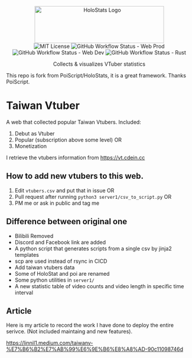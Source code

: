 <div align="center">
<div>
  <img src="./logo.svg" alt="HoloStats Logo" width="350" height="100" />
</div>
<div>
  <img
    alt="MIT License"
    src="https://img.shields.io/github/license/PoiScript/HoloStats"
  />
  <img
    alt="GitHub Workflow Status - Web Prod"
    src="https://github.com/PoiScript/HoloStats/workflows/Web%20Prod/badge.svg"
  />
  <img
    alt="GitHub Workflow Status - Web Dev"
    src="https://github.com/PoiScript/HoloStats/workflows/Web%20Dev/badge.svg"
  />
  <img
    alt="GitHub Workflow Status - Rust"
    src="https://github.com/PoiScript/HoloStats/workflows/Rust/badge.svg"
  />
</div>
<div>
  <p>Collects & visualizes VTuber statistics</p>
</div>
</div>


This repo is fork from PoiScript/HoloStats,
it is a great framework.
Thanks PoiScript.

# Taiwan Vtuber
A web that collected popular Taiwan Vtubers.
Included:
1. Debut as Vtuber
2. Popular (subscription above some level) OR
3. Monetization

I retrieve the vtubers information from https://vt.cdein.cc

## How to add new vtubers to this web.
1. Edit `vtubers.csv` and put that in issue OR
2. Pull request after running `python3 server1/csv_to_script.py` OR
3. PM me or ask in public and tag me

## Difference between original one
* Bilibili Removed
* Discord and Facebook link are added
* A python script that generates scripts from a single csv by jinja2 templates
* scp are used instead of rsync in CICD
* Add taiwan vtubers data
* Some of HoloStat and poi are renamed
* Some python utilities in `server1/`
* A new statistic table of video counts and video length in specific time interval

## Article
Here is my article to record the work I have done to deploy the entire serivce.
(Not included maintaing and new features).

https://linnil1.medium.com/taiwanv-%E7%B6%B2%E7%AB%99%E6%9E%B6%E8%A8%AD-90c11098746d
